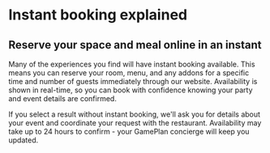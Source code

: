 # Instant booking explained
## Reserve your space and meal online in an instant

Many of the experiences you find will have instant booking available. This means you can reserve your room, menu, and any addons for a specific time and number of guests immediately through our website. Availability is shown in real-time, so you can book with confidence knowing your party and event details are confirmed.

If you select a result without instant booking, we'll ask you for details about your event and coordinate your request with the restaurant. Availability may take up to 24 hours to confirm - your GamePlan concierge will keep you updated.
